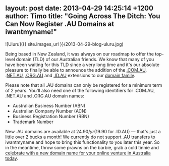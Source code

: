 layout: post
date: 2013-04-29 14:25:14 +1200
author: Timo
title: "Going Across The Ditch: You Can Now Register .AU Domains at iwantmyname!"
----

![Uluru]({{ site.images_url }}/2013-04-29-blog-uluru.jpg)

Being based in New Zealand, it was always on our roadmap to offer the top-level domain (TLD) of our Australian friends. We know that many of you have been waiting for this TLD since a very long time and it's our absolute pleasure to finally be able to announce the addition of the [.COM.AU](https://iwantmyname.com/domains/com.au-australian-domain-name-registration-for-australia), .[NET.AU](https://iwantmyname.com/domains/net.au-australian-domain-name-registration-for-australia), [.ORG.AU](https://iwantmyname.com/domains/org.au-australian-domain-name-registration-for-australia) and [.ID.AU](https://iwantmyname.com/domains/id.au-australian-domain-name-registration-for-australia) extensions to our [domain family](https://iwantmyname.com/domains/domain-name-registration-list-of-extensions).

Please note that all .AU domains can only be registered for a minimum term of 2 years. You'll also need one of the following identifiers for .COM.AU, .NET.AU and .ORG.AU domain names:

 - Australian Business Number (ABN)
 - Australian Company Number (ACN)
 - Business Registration Number (RBN)
 - Trademark Number

New .AU domains are available at $24.90/yr ($19.90 for .ID.AU) &mdash; that's just a little over 2 bucks a month! We currently do not support .AU transfers to iwantmyname and hope to bring this functionality to you later this year. So in the meantime, throw some prawns on the barbie, grab a cold tinnie and [celebrate with a new domain name for your online venture in Australia today](https://iwantmyname.com).
